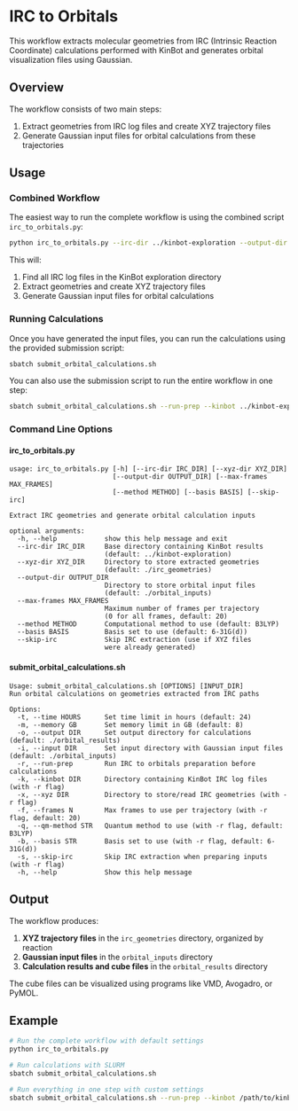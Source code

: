 # IRC to Orbitals

This workflow extracts molecular geometries from IRC (Intrinsic Reaction Coordinate) calculations performed with KinBot and generates orbital visualization files using Gaussian.

## Overview

The workflow consists of two main steps:
1. Extract geometries from IRC log files and create XYZ trajectory files
2. Generate Gaussian input files for orbital calculations from these trajectories

## Usage

### Combined Workflow

The easiest way to run the complete workflow is using the combined script `irc_to_orbitals.py`:

```bash
python irc_to_orbitals.py --irc-dir ../kinbot-exploration --output-dir ./orbital_inputs
```

This will:
1. Find all IRC log files in the KinBot exploration directory
2. Extract geometries and create XYZ trajectory files
3. Generate Gaussian input files for orbital calculations

### Running Calculations

Once you have generated the input files, you can run the calculations using the provided submission script:

```bash
sbatch submit_orbital_calculations.sh
```

You can also use the submission script to run the entire workflow in one step:

```bash
sbatch submit_orbital_calculations.sh --run-prep --kinbot ../kinbot-exploration
```

### Command Line Options

#### irc_to_orbitals.py

```
usage: irc_to_orbitals.py [-h] [--irc-dir IRC_DIR] [--xyz-dir XYZ_DIR]
                          [--output-dir OUTPUT_DIR] [--max-frames MAX_FRAMES]
                          [--method METHOD] [--basis BASIS] [--skip-irc]

Extract IRC geometries and generate orbital calculation inputs

optional arguments:
  -h, --help            show this help message and exit
  --irc-dir IRC_DIR     Base directory containing KinBot results
                        (default: ../kinbot-exploration)
  --xyz-dir XYZ_DIR     Directory to store extracted geometries
                        (default: ./irc_geometries)
  --output-dir OUTPUT_DIR
                        Directory to store orbital input files
                        (default: ./orbital_inputs)
  --max-frames MAX_FRAMES
                        Maximum number of frames per trajectory
                        (0 for all frames, default: 20)
  --method METHOD       Computational method to use (default: B3LYP)
  --basis BASIS         Basis set to use (default: 6-31G(d))
  --skip-irc            Skip IRC extraction (use if XYZ files
                        were already generated)
```

#### submit_orbital_calculations.sh

```
Usage: submit_orbital_calculations.sh [OPTIONS] [INPUT_DIR]
Run orbital calculations on geometries extracted from IRC paths

Options:
  -t, --time HOURS      Set time limit in hours (default: 24)
  -m, --memory GB       Set memory limit in GB (default: 8)
  -o, --output DIR      Set output directory for calculations (default: ./orbital_results)
  -i, --input DIR       Set input directory with Gaussian input files (default: ./orbital_inputs)
  -r, --run-prep        Run IRC to orbitals preparation before calculations
  -k, --kinbot DIR      Directory containing KinBot IRC log files (with -r flag)
  -x, --xyz DIR         Directory to store/read IRC geometries (with -r flag)
  -f, --frames N        Max frames to use per trajectory (with -r flag, default: 20)
  -q, --qm-method STR   Quantum method to use (with -r flag, default: B3LYP)
  -b, --basis STR       Basis set to use (with -r flag, default: 6-31G(d))
  -s, --skip-irc        Skip IRC extraction when preparing inputs (with -r flag)
  -h, --help            Show this help message
```

## Output

The workflow produces:

1. **XYZ trajectory files** in the `irc_geometries` directory, organized by reaction
2. **Gaussian input files** in the `orbital_inputs` directory
3. **Calculation results and cube files** in the `orbital_results` directory

The cube files can be visualized using programs like VMD, Avogadro, or PyMOL.

## Example

```bash
# Run the complete workflow with default settings
python irc_to_orbitals.py

# Run calculations with SLURM
sbatch submit_orbital_calculations.sh

# Run everything in one step with custom settings
sbatch submit_orbital_calculations.sh --run-prep --kinbot /path/to/kinbot --frames 30 --qm-method M062X --basis "6-311+G(d,p)"
``` 